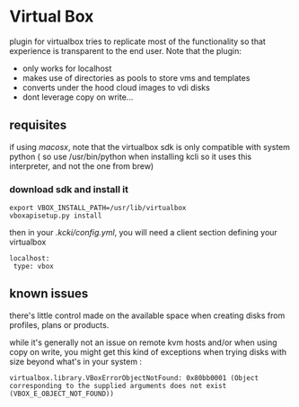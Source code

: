 # Virtual Box

plugin for virtualbox tries to replicate most of the functionality so that experience is transparent to the end user.
Note that the plugin:

- only works for localhost
- makes use of directories as pools to store vms and templates
- converts under the hood cloud images to vdi disks
- dont leverage copy on write... 

## requisites 

if using *macosx*, note that the virtualbox sdk is only compatible with system python ( so use /usr/bin/python when installing kcli so it uses this interpreter, and not the one from brew)

### download sdk and install it

```
export VBOX_INSTALL_PATH=/usr/lib/virtualbox
vboxapisetup.py install
```

then in your *.kcki/config.yml*, you will need a client section defining your virtualbox

```
localhost:
 type: vbox

```

## known issues

there's little control made on the available space when creating disks from profiles, plans or products.

while it's generally not an issue on remote kvm hosts and/or when using copy on write, you might get this kind of exceptions when trying disks with size beyond what's in your system :

```
virtualbox.library.VBoxErrorObjectNotFound: 0x80bb0001 (Object corresponding to the supplied arguments does not exist (VBOX_E_OBJECT_NOT_FOUND))
```
